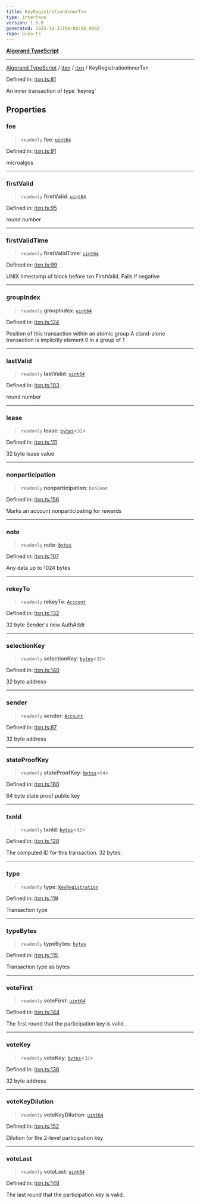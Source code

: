 ```yaml
---
title: KeyRegistrationInnerTxn
type: interface
version: 1.0.0
generated: 2025-10-31T00:00:00.000Z
repo: puya-ts
---
```


[**Algorand TypeScript**](/reference/algorand-typescript/api/readme/)

---

[Algorand TypeScript](docs/_md/modules) / [itxn](docs/_md/itxn/README) / [itxn](/reference/algorand-typescript/api/itxn/namespaces/itxn/readme/) / KeyRegistrationInnerTxn

Defined in: [itxn.ts:81](https://github.com/algorandfoundation/puya-ts/blob/main/packages/algo-ts/src/itxn.ts#L81)

An inner transaction of type 'keyreg'

## Properties

### fee

> `readonly` **fee**: [`uint64`](/reference/algorand-typescript/api/index/type-aliases/uint64/)

Defined in: [itxn.ts:91](https://github.com/algorandfoundation/puya-ts/blob/main/packages/algo-ts/src/itxn.ts#L91)

microalgos

---

### firstValid

> `readonly` **firstValid**: [`uint64`](/reference/algorand-typescript/api/index/type-aliases/uint64/)

Defined in: [itxn.ts:95](https://github.com/algorandfoundation/puya-ts/blob/main/packages/algo-ts/src/itxn.ts#L95)

round number

---

### firstValidTime

> `readonly` **firstValidTime**: [`uint64`](/reference/algorand-typescript/api/index/type-aliases/uint64/)

Defined in: [itxn.ts:99](https://github.com/algorandfoundation/puya-ts/blob/main/packages/algo-ts/src/itxn.ts#L99)

UNIX timestamp of block before txn.FirstValid. Fails if negative

---

### groupIndex

> `readonly` **groupIndex**: [`uint64`](/reference/algorand-typescript/api/index/type-aliases/uint64/)

Defined in: [itxn.ts:124](https://github.com/algorandfoundation/puya-ts/blob/main/packages/algo-ts/src/itxn.ts#L124)

Position of this transaction within an atomic group
A stand-alone transaction is implicitly element 0 in a group of 1

---

### lastValid

> `readonly` **lastValid**: [`uint64`](/reference/algorand-typescript/api/index/type-aliases/uint64/)

Defined in: [itxn.ts:103](https://github.com/algorandfoundation/puya-ts/blob/main/packages/algo-ts/src/itxn.ts#L103)

round number

---

### lease

> `readonly` **lease**: [`bytes`](/reference/algorand-typescript/api/index/type-aliases/bytes/)\<`32`\>

Defined in: [itxn.ts:111](https://github.com/algorandfoundation/puya-ts/blob/main/packages/algo-ts/src/itxn.ts#L111)

32 byte lease value

---

### nonparticipation

> `readonly` **nonparticipation**: `boolean`

Defined in: [itxn.ts:156](https://github.com/algorandfoundation/puya-ts/blob/main/packages/algo-ts/src/itxn.ts#L156)

Marks an account nonparticipating for rewards

---

### note

> `readonly` **note**: [`bytes`](/reference/algorand-typescript/api/index/type-aliases/bytes/)

Defined in: [itxn.ts:107](https://github.com/algorandfoundation/puya-ts/blob/main/packages/algo-ts/src/itxn.ts#L107)

Any data up to 1024 bytes

---

### rekeyTo

> `readonly` **rekeyTo**: [`Account`](/reference/algorand-typescript/api/index/type-aliases/account/)

Defined in: [itxn.ts:132](https://github.com/algorandfoundation/puya-ts/blob/main/packages/algo-ts/src/itxn.ts#L132)

32 byte Sender's new AuthAddr

---

### selectionKey

> `readonly` **selectionKey**: [`bytes`](/reference/algorand-typescript/api/index/type-aliases/bytes/)\<`32`\>

Defined in: [itxn.ts:140](https://github.com/algorandfoundation/puya-ts/blob/main/packages/algo-ts/src/itxn.ts#L140)

32 byte address

---

### sender

> `readonly` **sender**: [`Account`](/reference/algorand-typescript/api/index/type-aliases/account/)

Defined in: [itxn.ts:87](https://github.com/algorandfoundation/puya-ts/blob/main/packages/algo-ts/src/itxn.ts#L87)

32 byte address

---

### stateProofKey

> `readonly` **stateProofKey**: [`bytes`](/reference/algorand-typescript/api/index/type-aliases/bytes/)\<`64`\>

Defined in: [itxn.ts:160](https://github.com/algorandfoundation/puya-ts/blob/main/packages/algo-ts/src/itxn.ts#L160)

64 byte state proof public key

---

### txnId

> `readonly` **txnId**: [`bytes`](/reference/algorand-typescript/api/index/type-aliases/bytes/)\<`32`\>

Defined in: [itxn.ts:128](https://github.com/algorandfoundation/puya-ts/blob/main/packages/algo-ts/src/itxn.ts#L128)

The computed ID for this transaction. 32 bytes.

---

### type

> `readonly` **type**: [`KeyRegistration`](/reference/algorand-typescript/api/index/enumerations/transactiontype/#keyregistration)

Defined in: [itxn.ts:119](https://github.com/algorandfoundation/puya-ts/blob/main/packages/algo-ts/src/itxn.ts#L119)

Transaction type

---

### typeBytes

> `readonly` **typeBytes**: [`bytes`](/reference/algorand-typescript/api/index/type-aliases/bytes/)

Defined in: [itxn.ts:115](https://github.com/algorandfoundation/puya-ts/blob/main/packages/algo-ts/src/itxn.ts#L115)

Transaction type as bytes

---

### voteFirst

> `readonly` **voteFirst**: [`uint64`](/reference/algorand-typescript/api/index/type-aliases/uint64/)

Defined in: [itxn.ts:144](https://github.com/algorandfoundation/puya-ts/blob/main/packages/algo-ts/src/itxn.ts#L144)

The first round that the participation key is valid.

---

### voteKey

> `readonly` **voteKey**: [`bytes`](/reference/algorand-typescript/api/index/type-aliases/bytes/)\<`32`\>

Defined in: [itxn.ts:136](https://github.com/algorandfoundation/puya-ts/blob/main/packages/algo-ts/src/itxn.ts#L136)

32 byte address

---

### voteKeyDilution

> `readonly` **voteKeyDilution**: [`uint64`](/reference/algorand-typescript/api/index/type-aliases/uint64/)

Defined in: [itxn.ts:152](https://github.com/algorandfoundation/puya-ts/blob/main/packages/algo-ts/src/itxn.ts#L152)

Dilution for the 2-level participation key

---

### voteLast

> `readonly` **voteLast**: [`uint64`](/reference/algorand-typescript/api/index/type-aliases/uint64/)

Defined in: [itxn.ts:148](https://github.com/algorandfoundation/puya-ts/blob/main/packages/algo-ts/src/itxn.ts#L148)

The last round that the participation key is valid.
